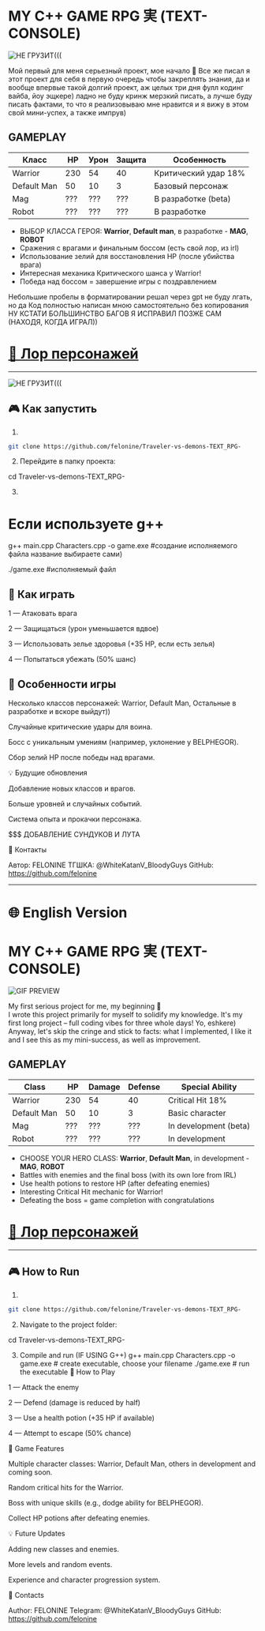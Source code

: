 # MY C++ GAME RPG 実 (TEXT-CONSOLE) 
![НЕ ГРУЗИТ(((](https://99px.ru/sstorage/86/2018/08/image_860508181239328759551.gif)

Мой первый для меня серьезный проект, мое начало 🌌 
Все же писал я этот проект для себя в первую очередь чтобы закреплять знания, да и вообще впервые такой долгий проект, аж целых три дня фулл кодинг вайба, йоу эщкере) ладно не буду кринж мерзкий писать, а лучше буду писать фактами, то что я реализовываю мне нравится и я вижу в этом свой мини-успех, а также импрув)


## GAMEPLAY 

| Класс       | HP  | Урон | Защита | Особенность          |
| ----------- | --- | ---- | ------ | -------------------- |
| Warrior     | 230 | 54   | 40     | Критический удар 18% |
| Default Man | 50  | 10   | 3      | Базовый персонаж     |
| Mag         | ??? | ???  | ???    | В разработке (beta)  |
| Robot       | ??? | ???  | ???    | В разработке         |

- ВЫБОР КЛАССА ГЕРОЯ: **Warrior**, **Default man**, в разработке - **MAG**, **ROBOT**
- Сражения с врагами и финальным боссом (есть свой лор, из irl)
- Использование зелий для восстановления HP (после убийства врага)
- Интересная механика Критического шанса у Warrior!
- Победа над боссом = завершение игры с поздравлением
  

Небольшие пробелы в форматировании решал через gpt не буду лгать, но да
Код полностью написан мною самостоятельно без копирования
НУ КСТАТИ БОЛЬШИНСТВО БАГОВ Я ИСПРАВИЛ ПОЗЖЕ САМ (НАХОДЯ, КОГДА ИГРАЛ))

# [📖 Лор персонажей](./LORE.md)
---

![НЕ ГРУЗИТ(((](https://i.pinimg.com/originals/09/5b/13/095b13f912db249d70007f8fdae19333.gif)

## 🎮 Как запустить
1.
```bash
git clone https://github.com/felonine/Traveler-vs-demons-TEXT_RPG-
```
2. Перейдите в папку проекта:

cd Traveler-vs-demons-TEXT_RPG-

3. 
# Если используете g++
g++ main.cpp Characters.cpp -o game.exe  #создание исполняемого файла название выбираете сами)

./game.exe  #исполняемый файл

## 💢 Как играть

1 — Атаковать врага

2 — Защищаться (урон уменьшается вдвое)

3 — Использовать зелье здоровья (+35 HP, если есть зелья)

4 — Попытаться убежать (50% шанс)

## 🧩 Особенности игры 
Несколько классов персонажей: Warrior, Default Man, Остальные в разработке и вскоре выйдут))

Случайные критические удары для воина.

Босс с уникальным умениям (например, уклонение у BELPHEGOR).

Сбор зелий HP после победы над врагами.

💡 Будущие обновления

Добавление новых классов и врагов.

Больше уровней и случайных событий.

Система опыта и прокачки персонажа.

$$$ ДОБАВЛЕНИЕ СУНДУКОВ И ЛУТА


🤝 Контакты

Автор: FELONINE
ТГШКА: @WhiteKatanV_BloodyGuys
GitHub: https://github.com/felonine


---

# 🌐 English Version

# MY C++ GAME RPG 実 (TEXT-CONSOLE)
![GIF PREVIEW](https://99px.ru/sstorage/86/2018/08/image_860508181239328759551.gif)

My first serious project for me, my beginning 🌌  
I wrote this project primarily for myself to solidify my knowledge. It's my first long project – full coding vibes for three whole days! Yo, eshkere)  
Anyway, let's skip the cringe and stick to facts: what I implemented, I like it and I see this as my mini-success, as well as improvement.

## GAMEPLAY 

| Class       | HP  | Damage | Defense | Special Ability        |
| ----------- | --- | ------ | ------- | -------------------- |
| Warrior     | 230 | 54     | 40      | Critical Hit 18%      |
| Default Man | 50  | 10     | 3       | Basic character       |
| Mag         | ??? | ???    | ???     | In development (beta) |
| Robot       | ??? | ???    | ???     | In development        |

- CHOOSE YOUR HERO CLASS: **Warrior**, **Default Man**, in development - **MAG**, **ROBOT**
- Battles with enemies and the final boss (with its own lore from IRL)
- Use health potions to restore HP (after defeating enemies)
- Interesting Critical Hit mechanic for Warrior!
- Defeating the boss = game completion with congratulations


# [📖 Лор персонажей](./LORE.md)

---

## 🎮 How to Run
1.
```bash
git clone https://github.com/felonine/Traveler-vs-demons-TEXT_RPG-
```
2. Navigate to the project folder:

cd Traveler-vs-demons-TEXT_RPG-

3. Compile and run 
(IF USING G++)
g++ main.cpp Characters.cpp -o game.exe  # create executable, choose your filename
./game.exe                               # run the executable
💢 How to Play

1 — Attack the enemy

2 — Defend (damage is reduced by half)

3 — Use a health potion (+35 HP if available)

4 — Attempt to escape (50% chance)

🧩 Game Features

Multiple character classes: Warrior, Default Man, others in development and coming soon.

Random critical hits for the Warrior.

Boss with unique skills (e.g., dodge ability for BELPHEGOR).

Collect HP potions after defeating enemies.

💡 Future Updates

Adding new classes and enemies.

More levels and random events.

Experience and character progression system.

🤝 Contacts

Author: FELONINE
Telegram: @WhiteKatanV_BloodyGuys
GitHub: https://github.com/felonine
